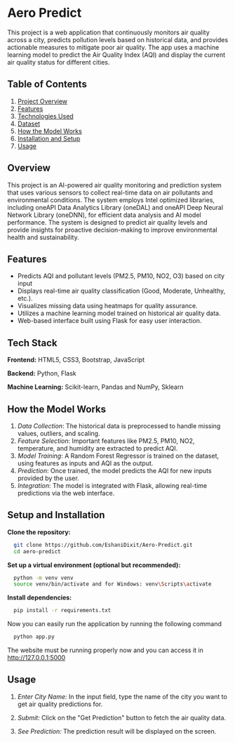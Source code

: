 # Aero Predict

This project is a web application that continuously monitors air quality across a city, predicts pollution levels based on historical data, and provides actionable measures to mitigate poor air quality. The app uses a machine learning model to predict the Air Quality Index (AQI) and display the current air quality status for different cities.

## Table of Contents

1. [Project Overview](#project-overview)
2. [Features](#features)
3. [Technologies Used](#technologies-used)
4. [Dataset](#dataset)
5. [How the Model Works](#how-the-model-works)
6. [Installation and Setup](#installation-and-setup)
7. [Usage](#usage)


## Overview
This project is an AI-powered air quality monitoring and prediction system that uses various sensors to collect real-time data on air pollutants and environmental conditions. The system employs Intel optimized libraries, including oneAPI Data Analytics Library (oneDAL) and oneAPI Deep Neural Network Library (oneDNN), for efficient data analysis and AI model performance. The system is designed to predict air quality levels and provide insights for proactive decision-making to improve environmental health and sustainability.
## Features

- Predicts AQI and pollutant levels (PM2.5, PM10, NO2, O3) based on city input
- Displays real-time air quality classification (Good, Moderate, Unhealthy, etc.).
- Visualizes missing data using heatmaps for quality assurance.
- Utilizes a machine learning model trained on historical air quality data.
- Web-based interface built using Flask for easy user interaction.


## Tech Stack

**Frontend:** HTML5, CSS3, Bootstrap, JavaScript

**Backend:** Python, Flask

**Machine Learning:** Scikit-learn, Pandas and NumPy, Sklearn


## How the Model Works

   1. *Data Collection*: The historical data is preprocessed to   handle missing values, outliers, and scaling.
   2. *Feature Selection*: Important features like PM2.5, PM10, NO2, temperature, and humidity are extracted to predict AQI.
   3. *Model Training*: A Random Forest Regressor is trained on the dataset, using features as inputs and AQI as the output.
   4. *Prediction*: Once trained, the model predicts the AQI for new inputs provided by the user.
   5. *Integration*: The model is integrated with Flask, allowing real-time predictions via the web interface.

## Setup and Installation

**Clone the repository:**
```bash
  git clone https://github.com/EshaniDixit/Aero-Predict.git
  cd aero-predict
```
**Set up a virtual environment (optional but recommended):**
```bash
  python -m venv venv
  source venv/bin/activate and for Windows: venv\Scripts\activate
```
**Install dependencies:**
```bash
  pip install -r requirements.txt
```
Now you can easily run the application by running the following command
```bash
  python app.py
```
The website must be running properly now and you can access it in http://127.0.0.1:5000

## Usage

1. *Enter City Name:* In the input field, type the name of the city you want to get air quality predictions for.
2. *Submit:* Click on the "Get Prediction" button to fetch the air quality data.

3. *See Prediction:* The prediction result will be displayed on the screen.
